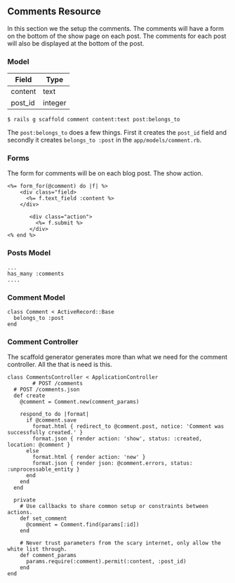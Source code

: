 ## Comments ResourceIn this section we the setup the comments. The comments will have a form on the bottom of the show page on each post. The comments for each post will also be displayed at the bottom of the post.	### Model| Field       | Type    ||-------------|---------|| content     | text    || post_id     | integer |	$ rails g scaffold comment content:text post:belongs_toThe `post:belongs_to` does a few things. First it creates the `post_id`  field and secondly it creates `belongs_to :post` in the `app/models/comment.rb`.	### FormsThe form for comments will be on each blog post. The show action.	<%= form_for(@comment) do |f| %>		<div class="field>		  <%= f.text_field :content %>		</div>		           <div class="action">             <%= f.submit %>           </div>	<% end %>### Posts Model 		...	has_many :comments	....### Comment Model	class Comment < ActiveRecord::Base	  belongs_to :post	end### Comment ControllerThe scaffold generator generates more than what we need for the comment controller. All the that is need is this.	class CommentsController < ApplicationController		    # POST /comments	  # POST /comments.json	  def create	    @comment = Comment.new(comment_params)	    respond_to do |format|	      if @comment.save	        format.html { redirect_to @comment.post, notice: 'Comment was successfully created.' }	        format.json { render action: 'show', status: :created, location: @comment }	      else	        format.html { render action: 'new' }	        format.json { render json: @comment.errors, status: :unprocessable_entity }	      end	    end	  end	  private	    # Use callbacks to share common setup or constraints between actions.	    def set_comment	      @comment = Comment.find(params[:id])	    end	    # Never trust parameters from the scary internet, only allow the white list through.	    def comment_params	      params.require(:comment).permit(:content, :post_id)	    end	end  